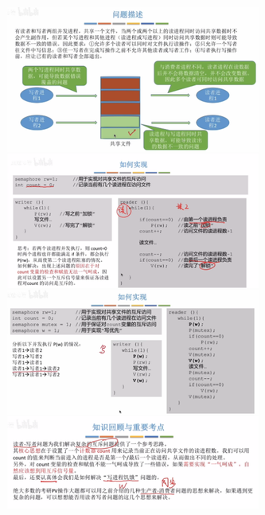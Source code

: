 


![输入图片说明](/imgs/2025-09-18/uPiAVfM6tZLVoHEF.png)
![输入图片说明](/imgs/2025-09-18/QVAnku0mALU1ZEiI.png)
![输入图片说明](/imgs/2025-09-18/DXWh2M3ki3fk5fzS.png)
![输入图片说明](/imgs/2025-09-18/HJKdZL3l47zW0Y5f.png)
<!--stackedit_data:
eyJoaXN0b3J5IjpbMTc5ODU3Nzc4XX0=
-->